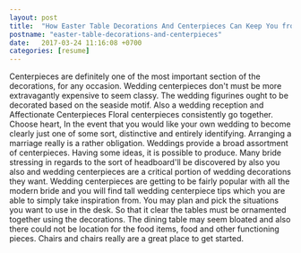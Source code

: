```yaml
---
layout: post
title:  "How Easter Table Decorations And Centerpieces Can Keep You from Easter Table Decorations And Centerpieces"
postname: "easter-table-decorations-and-centerpieces"
date:   2017-03-24 11:16:08 +0700
categories: [resume]
---
```

Centerpieces are definitely one of the most important section of the decorations, for any occasion. Wedding centerpieces don't must be more extravagantly expensive to seem classy. The wedding figurines ought to be decorated based on the seaside motif. Also a wedding reception and Affectionate Centerpieces Floral centerpieces consistently go together. Choose heart, In the event that you would like your own wedding to become clearly just one of some sort, distinctive and entirely identifying. Arranging a marriage really is a rather obligation. Weddings provide a broad assortment of centerpieces. Having some ideas, it is possible to produce. Many bride stressing in regards to the sort of headboard'll be discovered by also you also and wedding centerpieces are a critical portion of wedding decorations they want. Wedding centerpieces are getting to be fairly popular with all the modern bride and you will find tall wedding centerpiece tips which you are able to simply take inspiration from. You may plan and pick the situations you want to use in the desk. So that it clear the tables must be ornamented together using the decorations. The dining table may seem bloated and also there could not be location for the food items, food and other functioning pieces. Chairs and chairs really are a great place to get started.
